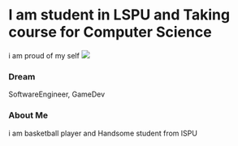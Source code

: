 # I am student in LSPU and Taking course for Computer Science
i am proud of my self
![](https://github.com/HEVNAGI/porfolio.github.io/blob/main/images/jandel.jpg)

### Dream
SoftwareEngineer, GameDev

### About Me
i am basketball player and Handsome student from lSPU
